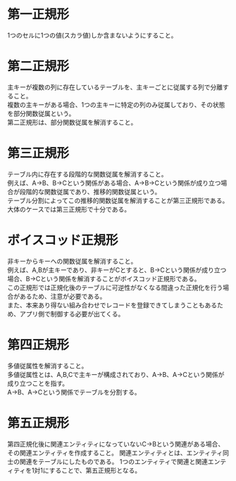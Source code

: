 # 第一正規形

1つのセルに1つの値(スカラ値)しか含まないようにすること。

# 第二正規形

主キーが複数の列に存在しているテーブルを、主キーごとに従属する列で分離すること。  
複数の主キーがある場合、1つの主キーに特定の列のみ従属しており、その状態を部分関数従属という。  
第二正規形は、部分関数従属を解消すること。

# 第三正規形

テーブル内に存在する段階的な関数従属を解消すること。  
例えば、A→B、B→Cという関係がある場合、A→B→Cという関係が成り立つ場合が段階的な関数従属であり、推移的関数従属という。  
テーブル分割によってこの推移的関数従属を解消することが第三正規形である。  
大体のケースでは第三正規形で十分である。

# ボイスコッド正規形

非キーからキーへの関数従属を解消すること。  
例えば、A,Bが主キーであり、非キーがCとすると、B→Cという関係が成り立つ場合、B→Cという関係を解消することがボイスコッド正規形である。  
この正規形では正規化後のテーブルに可逆性がなくなる間違った正規化を行う場合があるため、注意が必要である。  
また、本来あり得ない組み合わせでレコードを登録できてしまうこともあるため、アプリ側で制御する必要が出てくる。

# 第四正規形

多値従属性を解消すること。  
多値従属性とは、A,B,Cで主キーが構成されており、A→B、A→Cという関係が成り立つことを指す。  
A→B、A→Cという関係でテーブルを分割する。

# 第五正規形

第四正規化後に関連エンティティになっていないC→Bという関連がある場合、その関連エンティティを作成すること。
関連エンティティとは、エンティティ同士の関連をテーブルにしたものである。
1つのエンティティで関連と関連エンティティを1対1にすることで、第五正規形となる。